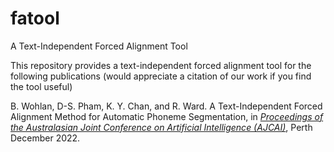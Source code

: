 # fatool
A Text-Independent Forced Alignment Tool

This repository provides a text-independent forced alignment tool for the following publications (would appreciate a citation of our work if you find the tool useful)

B. Wohlan, D-S. Pham, K. Y. Chan, and R. Ward. A Text-Independent Forced Alignment Method for Automatic Phoneme Segmentation, in *[*Proceedings of the Australasian Joint Conference on Artificial Intelligence (AJCAI)*](https://ajcai2022.org/)*, Perth December 2022.

